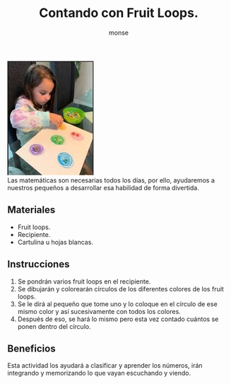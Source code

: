 ﻿---
layout: post
title:  "Contando con Fruit Loops."
tags: [logica]
categories: [bebes, actividad]
author: monse
image: /assets/posts/2020-08-19-fruit-loops.jpeg
hidden: true
---
![Actividad de fruit loops](/assets/posts/2020-08-19-fruit-loops.jpeg)<br/>
Las matemáticas son necesarias todos los días, por ello, ayudaremos a nuestros pequeños a desarrollar esa habilidad de forma divertida. 

## Materiales 
- Fruit loops.
- Recipiente.
- Cartulina u hojas blancas. 

## Instrucciones
1. Se pondrán varios fruit loops en el recipiente.
2. Se dibujarán y colorearán círculos de los diferentes colores de los fruit loops.
3. Se le dirá al pequeño que tome uno y lo coloque en el círculo de ese mismo color y así sucesivamente con todos los colores. 
4. Después de eso, se hará lo mismo pero esta vez contado cuántos se ponen dentro del círculo.  

## Beneficios
Esta actividad los ayudará a clasificar y aprender los números, irán integrando y memorizando lo que vayan escuchando y viendo.